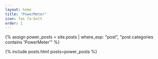 ```yaml
---
layout: home
title: "PowerMeter"
icon: fas fa-bolt
order: 1
---
```


{% assign power_posts = site.posts | where_exp: "post", "post.categories contains 'PowerMeter'" %}

{% include posts.html posts=power_posts %}

